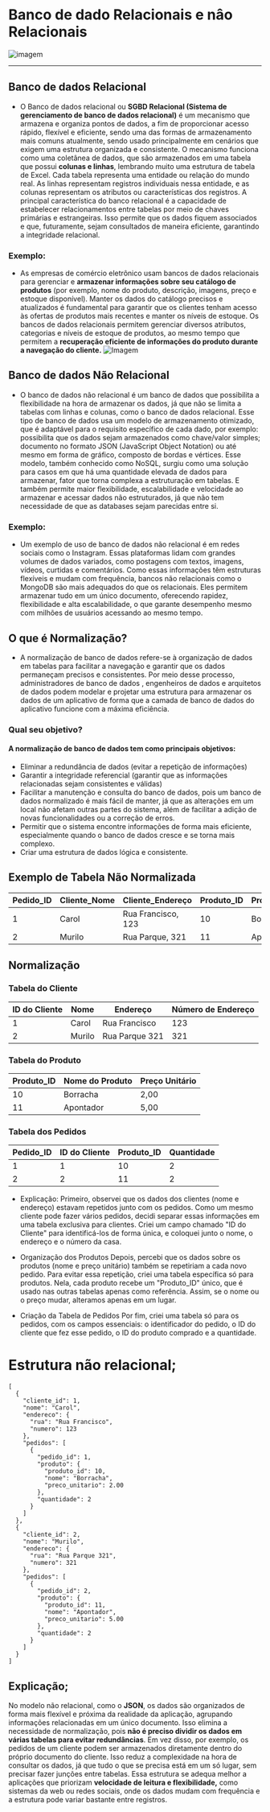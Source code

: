 # Banco de dado Relacionais e nâo Relacionais
![imagem](https://flowti.com.br/storage/blog/1318532023022463f8b93d47e36.png)
___
## Banco de dados Relacional
- O Banco de dados relacional ou **SGBD Relacional (Sistema de gerenciamento de banco de dados relacional)** é um mecanismo que armazena e organiza pontos de dados, a fim de proporcionar acesso rápido, flexível e eficiente, sendo uma das formas de armazenamento mais comuns atualmente, sendo usado principalmente em cenários que exigem uma estrutura organizada e consistente. O mecanismo funciona como uma coletânea de dados, que são armazenados em uma tabela que possui **colunas e linhas**, lembrando muito uma estrutura de tabela de Excel. Cada tabela representa uma entidade ou relação do mundo real. As linhas representam registros individuais nessa entidade, e as colunas representam os atributos ou características dos registros. A principal característica do banco relacional é a capacidade de estabelecer relacionamentos entre tabelas por meio de chaves primárias e estrangeiras. Isso permite que os dados fiquem associados e que, futuramente, sejam consultados de maneira eficiente, garantindo a integridade relacional.
### Exemplo:
- As empresas de comércio eletrônico usam bancos de dados relacionais para gerenciar e **armazenar informações sobre seu catálogo de produtos** (por exemplo, nome do produto, descrição, imagens, preço e estoque disponível). Manter os dados do catálogo precisos e atualizados é fundamental para garantir que os clientes tenham acesso às ofertas de produtos mais recentes e manter os níveis de estoque. Os bancos de dados relacionais permitem gerenciar diversos atributos, categorias e níveis de estoque de produtos, ao mesmo tempo que permitem a **recuperação eficiente de informações do produto durante a navegação do cliente.**
 ![Imagem](https://thumbs.dreamstime.com/b/desenvolvimento-da-arquitetura-de-projeto-back-end-planejamento-banco-dados-javascript-164221253.jpg)

## Banco de dados Não Relacional 
- O banco de dados não relacional é um banco de dados que possibilita a flexibilidade na hora de armazenar os dados, já que não se limita a tabelas com linhas e colunas, como o banco de dados relacional. Esse tipo de banco de dados usa um modelo de armazenamento otimizado, que é adaptável para o requisito específico de cada dado, por exemplo: possibilita que os dados sejam armazenados como chave/valor simples; documento no formato JSON (JavaScript Object Notation) ou até mesmo em forma de gráfico, composto de bordas e vértices. Esse modelo, também conhecido como NoSQL, surgiu como uma solução para casos em que há uma quantidade elevada de dados para armazenar, fator que torna complexa a estruturação em tabelas. E também permite maior flexibilidade, escalabilidade e velocidade ao armazenar e acessar dados não estruturados, já que não tem necessidade de que as databases sejam parecidas entre si. 

### Exemplo: 
- Um exemplo de uso de banco de dados não relacional é em redes sociais como o Instagram. Essas plataformas lidam com grandes volumes de dados variados, como postagens com textos, imagens, vídeos, curtidas e comentários. Como essas informações têm estruturas flexíveis e mudam com frequência, bancos não relacionais como o MongoDB são mais adequados do que os relacionais. Eles permitem armazenar tudo em um único documento, oferecendo rapidez, flexibilidade e alta escalabilidade, o que garante desempenho mesmo com milhões de usuários acessando ao mesmo tempo.

## O que é Normalização? 
- A normalização de banco de dados refere-se à organização de dados em tabelas para facilitar a navegação e garantir que os dados permaneçam precisos e consistentes. Por meio desse processo, administradores de banco de dados , engenheiros de dados e arquitetos de dados podem modelar e projetar uma estrutura para armazenar os dados de um aplicativo de forma que a camada de banco de dados do aplicativo funcione com a máxima eficiência.
### Qual seu objetivo? 
#### A normalização de banco de dados tem como principais objetivos:
- Eliminar a redundância de dados (evitar a repetição de informações)
- Garantir a integridade referencial (garantir que as informações relacionadas sejam consistentes e válidas)
- Facilitar a manutenção e consulta do banco de dados, pois um banco de dados normalizado é mais fácil de manter, já que as alterações em um local não afetam outras partes do sistema, além de facilitar a adição de novas funcionalidades ou a correção de erros. 
- Permitir que o sistema encontre informações de forma mais eficiente, especialmente quando o banco de dados cresce e se torna mais complexo. 
- Criar uma estrutura de dados lógica e consistente.

## Exemplo de Tabela Não Normalizada
| Pedido_ID | Cliente_Nome | Cliente_Endereço     | Produto_ID | Produto_Nome | Quantidade | Preço_Total |
|-----------|---------------|-----------------------|-------------|----------------|-------------|--------------|
| 1         | Carol         | Rua Francisco, 123    | 10          | Borracha       | 2           | 4,00         |
| 2         | Murilo        | Rua Parque, 321       | 11          | Apontador      | 2           | 10,00        |


## Normalização
### Tabela do Cliente
| ID do Cliente | Nome   | Endereço         | Número de Endereço |
|---------------|--------|------------------|---------------------|
| 1             | Carol  | Rua Francisco    | 123                 |
| 2             | Murilo | Rua Parque 321   | 321                 |

### Tabela do Produto
| Produto_ID | Nome do Produto | Preço Unitário |
|------------|------------------|----------------|
| 10         | Borracha         | 2,00           |
| 11         | Apontador        | 5,00           |

### Tabela dos Pedidos

| Pedido_ID | ID do Cliente | Produto_ID | Quantidade |
|-----------|----------------|-------------|-------------|
| 1         | 1              | 10          | 2           |
| 2         | 2              | 11          | 2           |

- Explicação:
Primeiro, observei que os dados dos clientes (nome e endereço) estavam repetidos junto com os pedidos. Como um mesmo cliente pode fazer vários pedidos, decidi separar essas informações em uma tabela exclusiva para clientes. Criei um campo chamado "ID do Cliente" para identificá-los de forma única, e coloquei junto o nome, o endereço e o número da casa.

- Organização dos Produtos
Depois, percebi que os dados sobre os produtos (nome e preço unitário) também se repetiriam a cada novo pedido. Para evitar essa repetição, criei uma tabela específica só para produtos. Nela, cada produto recebe um "Produto_ID" único, que é usado nas outras tabelas apenas como referência. Assim, se o nome ou o preço mudar, alteramos apenas em um lugar.

- Criação da Tabela de Pedidos
Por fim, criei uma tabela só para os pedidos, com os campos essenciais: o identificador do pedido, o ID do cliente que fez esse pedido, o ID do produto comprado e a quantidade.

# Estrutura não relacional;
```
[
  {
    "cliente_id": 1,
    "nome": "Carol",
    "endereco": {
      "rua": "Rua Francisco",
      "numero": 123
    },
    "pedidos": [
      {
        "pedido_id": 1,
        "produto": {
          "produto_id": 10,
          "nome": "Borracha",
          "preco_unitario": 2.00
        },
        "quantidade": 2
      }
    ]
  },
  {
    "cliente_id": 2,
    "nome": "Murilo",
    "endereco": {
      "rua": "Rua Parque 321",
      "numero": 321
    },
    "pedidos": [
      {
        "pedido_id": 2,
        "produto": {
          "produto_id": 11,
          "nome": "Apontador",
          "preco_unitario": 5.00
        },
        "quantidade": 2
      }
    ]
  }
]
```
## Explicação;
No modelo não relacional, como o **JSON**, os dados são organizados de forma mais flexível e próxima da realidade da aplicação, agrupando informações relacionadas em um único documento. Isso elimina a necessidade de normalização, pois **não é preciso dividir os dados em várias tabelas para evitar redundâncias**. Em vez disso, por exemplo, os pedidos de um cliente podem ser armazenados diretamente dentro do próprio documento do cliente. Isso reduz a complexidade na hora de consultar os dados, já que tudo o que se precisa está em um só lugar, sem precisar fazer junções entre tabelas. Essa estrutura se adequa melhor a aplicações que priorizam **velocidade de leitura e flexibilidade,** como sistemas da web ou redes sociais, onde os dados mudam com frequência e a estrutura pode variar bastante entre registros.

